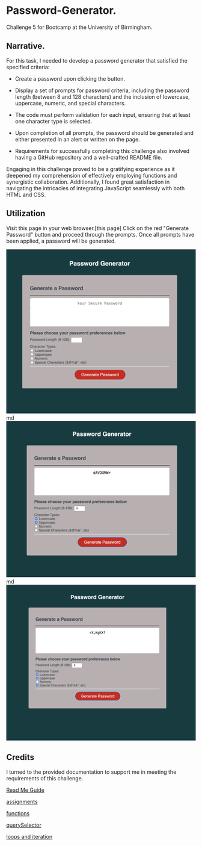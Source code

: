 # Password-Generator.
Challenge 5 for Bootcamp at the University of Birmingham.
## Narrative.

 For this task, I needed to develop a password generator that satisfied the specified criteria:

* Create a password upon clicking the button.

* Display a set of prompts for password criteria, including the password length (between 8 and 128 characters) and the inclusion of lowercase, uppercase, numeric, and special characters.
* The code must perform validation for each input, ensuring that at least one character type is selected.
* Upon completion of all prompts, the password should be generated and either presented in an alert or written on the page.

* Requirements for successfully completing this challenge also involved having a GitHub repository and a well-crafted README file.

Engaging in this challenge proved to be a gratifying experience as it deepened my comprehension of effectively employing functions and synergistic collaboration. Additionally, I found great satisfaction in navigating the intricacies of integrating JavaScript seamlessly with both HTML and CSS.


## Utilization

 Visit this page in your web browser.[this page] Click on the red "Generate Password" button and proceed through the prompts. Once all prompts have been applied, a password will be generated. 

    
![Screenshot 1](./images/01.png)
    md
    ![Screenshot 2](./images/02.png)
    md
    ![Screenshot 3](./images/03.png)


## Credits

I turned to the provided documentation to support me in meeting the requirements of this challenge.

[Read Me Guide](https://coding-boot-camp.github.io/full-stack/github/professional-readme-guide)

[assignments](https://www.w3schools.com/js/js_assignment.asp)

[functions](https://developer.mozilla.org/en-US/docs/Web/JavaScript/Guide/Functions)

[querySelector](https://developer.mozilla.org/en-US/docs/Web/API/Document/querySelector)

[loops and iteration](https://developer.mozilla.org/en-US/docs/Web/JavaScript/Guide/Loops_and_iteration#for_statement/)



